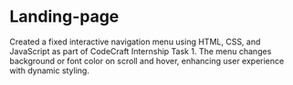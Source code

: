 # Landing-page
Created a fixed interactive navigation menu using HTML, CSS, and JavaScript as part of CodeCraft Internship Task 1. The menu changes background or font color on scroll and hover, enhancing user experience with dynamic styling.
